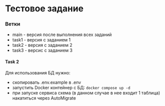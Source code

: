 # Тестовое задание

### Ветки
- main - версия после выполнения всех заданий
- task1 - версия с заданием 1
- task2 - версия с заданием 2
- task3 - версис с заданием 3

#### Task 2
Для использования БД нужно:
- скопировать .env.example в .env
- запустить Docker контейнер с БД: ```docker compose up -d```
- при запуске сервиса схема (в данном случае в нее входит 1 таблица) накатиться через AutoMigrate